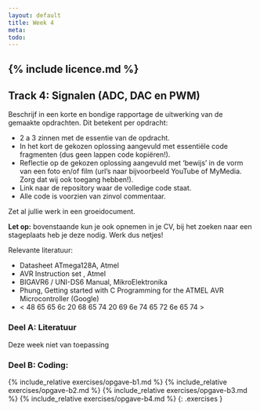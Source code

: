 ```yaml
---
layout: default
title: Week 4
meta: 
todo: 
---
```

{% include licence.md %}
---

## Track 4: Signalen (ADC, DAC en PWM)

Beschrijf in een korte en bondige rapportage de uitwerking van de gemaakte opdrachten. Dit betekent per opdracht:
* 2 a 3 zinnen met de essentie van de opdracht.
* In het kort de gekozen oplossing aangevuld met essentiële code fragmenten (dus geen lappen code kopiëren!).
* Reflectie op de gekozen oplossing aangevuld met ‘bewijs’ in de vorm van een foto en/of film (url’s naar bijvoorbeeld YouTube of MyMedia. Zorg dat wij ook toegang hebben!).
* Link naar de repository waar de volledige code staat.
* Alle code is voorzien van zinvol commentaar.

Zet al jullie werk in een groeidocument. 

**Let op:** bovenstaande kun je ook opnemen in je CV, bij het zoeken naar een stageplaats heb je deze nodig. Werk dus netjes!

Relevante literatuur:
* Datasheet ATmega128A, Atmel
* AVR Instruction set , Atmel
* BIGAVR6 / UNI-DS6 Manual, MikroElektronika
* Phung, Getting started with C Programming for the ATMEL AVR Microcontroller (Google)
* < 48 65 65 6c 20 68 65 74 20 69 6e 74 65 72 6e 65 74 >

### Deel A: Literatuur
Deze week niet van toepassing

### Deel B: Coding:
{% include_relative exercises/opgave-b1.md %}
{% include_relative exercises/opgave-b2.md %}
{% include_relative exercises/opgave-b3.md %}
{% include_relative exercises/opgave-b4.md %}
{: .exercises }


